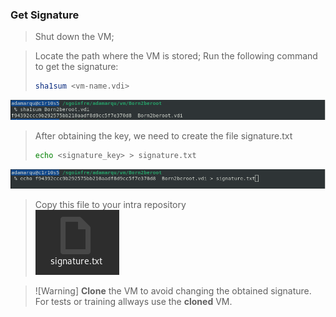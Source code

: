 ### Get Signature

> Shut down the VM;

> Locate the path where the VM is stored;
> Run the following command to get the signature:
>```sh
>sha1sum <vm-name.vdi>
>```
![](https://github.com/AdaoG0n/AdaoG0n/blob/main/assests/born2beroot/sign2.png)

> After obtaining the key, we need to create the file signature.txt
> ```sh
> echo <signature_key> > signature.txt
> ```
![](https://github.com/AdaoG0n/AdaoG0n/blob/main/assests/born2beroot/sign3.png)

> Copy this file to your intra repository <br/>
![](https://github.com/AdaoG0n/AdaoG0n/blob/main/assests/born2beroot/sign4.png)

> ![Warning]
> **Clone** the VM to avoid changing the obtained signature.
> For tests or training allways use the **cloned** VM.
